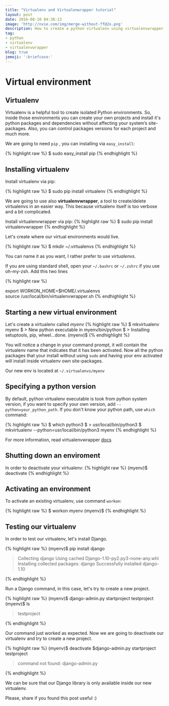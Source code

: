 ```yaml
---
title: "Virtualenv and Virtualenwrapper tutorial"
layout: post
date: 2016-08-10 04:38:13
image: 'http://nvie.com/img/merge-without-ff@2x.png'
description: How to create a python virtualenv using virtualenvwrapper
tag:
- python
- virtualenv
- virtualenvwrapper
blog: true
jemoji: ':briefcase:'
---
```


# Virtual environment

## Virtualenv
Virtualenv is a helpful tool to create isolated Python environments. So, inside those environments you can create your own projects and install it's python packages and dependencies without affecting your system’s site-packages. Also, you can control packages versions for each project and much more.

We are going to need `pip` , you can installing via `easy_install`:


{% highlight raw %}
$ sudo easy_install pip
{% endhighlight %}  

## Installing virtualenv
Install virtualenv via pip:
 
{% highlight raw %}
$ sudo  pip install virtualenv
{% endhighlight %}  

 
We are going to use also __virtualenvwrapper__, a tool to create/delete virtualenvs in an easier way. This  because virtualenv itself is too verbose and a bit complicated. 

Install virtualenvwrapper via pip:
{% highlight raw %}
$ sudo pip install virtualenvwrapper
{% endhighlight %}  

Let's create where our virtual environments would live.

{% highlight raw %}
$ mkdir ~/.virtualenvs
{% endhighlight %}  

You can name it as you want, I rather prefer to use _virtualenvs_.

If you are using standard shell, open your  `~/.bashrc` or `~/.zshrc` if you use oh-my-zsh. Add this two lines

{% highlight raw %} 

export WORKON_HOME=$HOME/.virtualenvs  
source /usr/local/bin/virtualenvwrapper.sh
{% endhighlight %}  

## Starting a new virtual environment

Let's create a virtualenv called _myenv_
{% highlight raw %} 
$ mkvirtualenv myenv
$ > New python executable in myenv/bin/python
$ > Installing setuptools, pip, wheel...done.
(myenv)$
{% endhighlight %}

You will notice a change in your command prompt, it will contain the virtualenv name that indicates that it has been activated.  Now all the python packages that your install without using `sudo` and having your env activated will install inside virtualenv own site-packages.
 

Our new env is located at `~/.virtualenvs/myenv`

## Specifying a python version 

By default, python virtualenv executable is took from python system version, if you want to specify your own version, add `--python=your_python_path`. If you don't know your python path, use `which` command: 

{% highlight raw %} 
$ which python3
$ > usr/local/bin/python3
$ mkvirtualenv --python=usr/local/bin/python3 myenv
{% endhighlight %}


For more information, read virtualenvwrapper [docs](http://virtualenvwrapper.readthedocs.org/en/latest/index.html)

## Shutting down an enviroment
In order to deactivate your virtualenv:
{% highlight raw %}
(myenv)$ deactivate
{% endhighlight %}

## Activating an environment
To activate an existing virtualenv, use command `workon`:


{% highlight raw %}
$ workon myenv
(myenv)$
{% endhighlight %}

## Testing our virtualenv

In order to test our virtualenv, let's install Django.

{% highlight raw %}
(myenv)$ pip install django
> Collecting django
>   Using cached Django-1.10-py2.py3-none-any.whl
> Installing collected packages: django
> Successfully installed django-1.10

{% endhighlight %}

Run a Django command, in this case, let's try to create a new project.

{% highlight raw %} 
(myenv)$ django-admin.py startproject testproject
(myenv)$ ls
> testproject

{% endhighlight %}

Our command just worked as expected. Now we are going to deactivate our virtualenv and try to create a new project.

{% highlight raw %} 
(myenv)$ deactivate
$django-admin.py startproject testproject
> command not found: django-admin.py

{% endhighlight %}

We can be sure that our Django library is only available inside our new virtualenv.

Please, share if you found this post useful :)